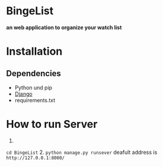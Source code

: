 # BingeList
**an web application to organize your watch list**

# Installation
## Dependencies
- Python und pip
- [Django](https://djangoproject.com)
- requirements.txt

# How to run Server
1. 
`cd BingeList`
2.
`python manage.py runsever`
deafult address is
`http://127.0.0.1:8000/`
